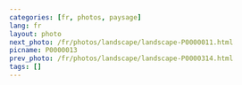 ```yaml
---
categories: [fr, photos, paysage]
lang: fr
layout: photo
next_photo: /fr/photos/landscape/landscape-P0000011.html
picname: P0000013
prev_photo: /fr/photos/landscape/landscape-P0000314.html
tags: []
---
```

